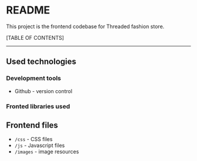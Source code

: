 # README #

This project is the frontend codebase for Threaded fashion store.

[TABLE OF CONTENTS]

------------------------------------

## Used technologies ##

### Development tools ###

* Github - version control

### Fronted libraries used ###

## Frontend files

* `/css` - CSS files
* `/js` - Javascript files
* `/images` - image resources

